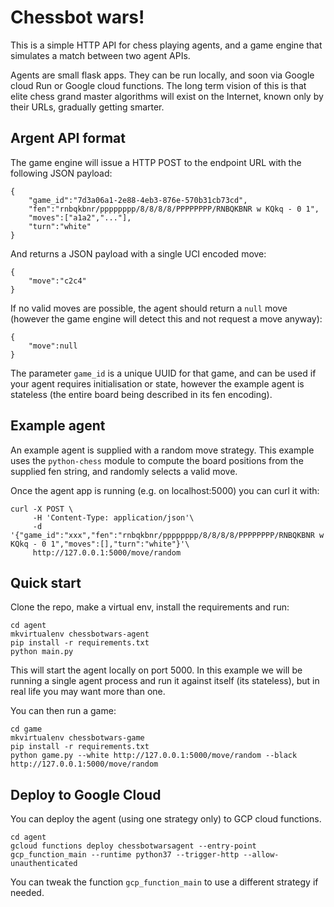 # Chessbot wars!

This is a simple HTTP API for chess playing agents, and a game engine that simulates a match between two agent APIs.

Agents are small flask apps. They can be run locally, and soon via Google cloud Run or Google cloud functions. The long term vision of this is that elite chess grand master algorithms will exist on the Internet, known only by their URLs, gradually getting smarter.

## Argent API format

The game engine will issue a HTTP POST to the endpoint URL with the following JSON payload:
```
{
	"game_id":"7d3a06a1-2e88-4eb3-876e-570b31cb73cd",
	"fen":"rnbqkbnr/pppppppp/8/8/8/8/PPPPPPPP/RNBQKBNR w KQkq - 0 1",
	"moves":["a1a2","..."],
	"turn":"white"
}
```

And returns a JSON payload with a single UCI encoded move:
```
{
	"move":"c2c4"
}
```
If no valid moves are possible, the agent should return a `null` move (however the game engine will detect this and not request a move anyway):
```
{
	"move":null
}
```

The parameter `game_id` is a unique UUID for that game, and can be used if your agent requires initialisation or state, however the example agent is stateless (the entire board being described in its fen encoding).


## Example agent

An example agent is supplied with a random move strategy. This example uses the `python-chess` module to compute the board positions from the supplied fen string, and randomly selects a valid move.

Once the agent app is running (e.g. on localhost:5000) you can curl it with:

```
curl -X POST \
	 -H 'Content-Type: application/json'\
	 -d '{"game_id":"xxx","fen":"rnbqkbnr/pppppppp/8/8/8/8/PPPPPPPP/RNBQKBNR w KQkq - 0 1","moves":[],"turn":"white"}'\
	 http://127.0.0.1:5000/move/random
```

## Quick start

Clone the repo, make a virtual env, install the requirements and run:

```
cd agent
mkvirtualenv chessbotwars-agent
pip install -r requirements.txt
python main.py
```

This will start the agent locally on port 5000. In this example we will be running a single agent process and run it against itself (its stateless), but in real life you may want more than one.

You can then run a game:

```
cd game
mkvirtualenv chessbotwars-game
pip install -r requirements.txt
python game.py --white http://127.0.0.1:5000/move/random --black http://127.0.0.1:5000/move/random
```

## Deploy to Google Cloud

You can deploy the agent (using one strategy only) to GCP cloud functions.
```
cd agent
gcloud functions deploy chessbotwarsagent --entry-point gcp_function_main --runtime python37 --trigger-http --allow-unauthenticated
```

You can tweak the function `gcp_function_main` to use a different strategy if needed.

